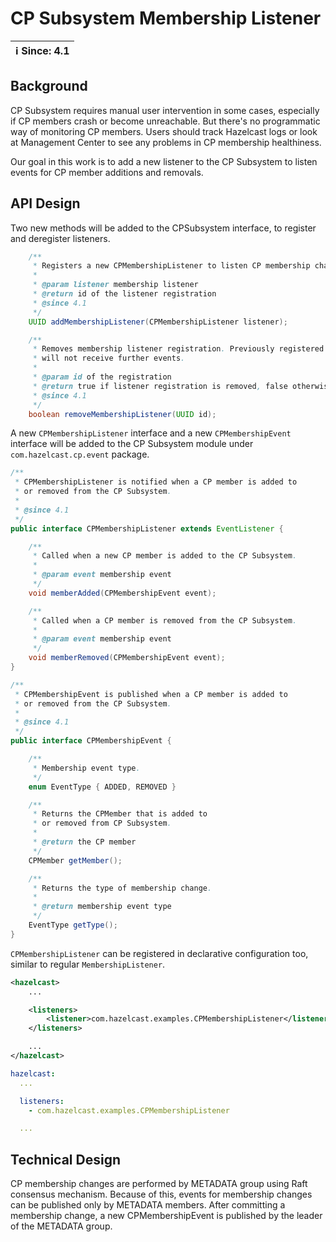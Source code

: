# CP Subsystem Membership Listener

|ℹ️ Since: 4.1| 
|-------------|

## Background

CP Subsystem requires manual user intervention in some cases, especially if CP members crash or become unreachable. 
But there's no programmatic way of monitoring CP members. Users should track Hazelcast logs or look at Management Center 
to see any problems in CP membership healthiness. 

Our goal in this work is to add a new listener to the CP Subsystem to listen events for CP member additions and removals.


## API Design

Two new methods will be added to the CPSubsystem interface, to register and deregister listeners.

```java
    /**
     * Registers a new CPMembershipListener to listen CP membership changes.
     *
     * @param listener membership listener
     * @return id of the listener registration
     * @since 4.1
     */
    UUID addMembershipListener(CPMembershipListener listener);

    /**
     * Removes membership listener registration. Previously registered listener
     * will not receive further events.
     *
     * @param id of the registration
     * @return true if listener registration is removed, false otherwise
     * @since 4.1
     */
    boolean removeMembershipListener(UUID id);
```                        

A new `CPMembershipListener` interface and a new `CPMembershipEvent` interface will be added to the CP Subsystem 
module under `com.hazelcast.cp.event` package.

```java
/**
 * CPMembershipListener is notified when a CP member is added to
 * or removed from the CP Subsystem.
 *
 * @since 4.1
 */
public interface CPMembershipListener extends EventListener {

    /**
     * Called when a new CP member is added to the CP Subsystem.
     *
     * @param event membership event
     */
    void memberAdded(CPMembershipEvent event);

    /**
     * Called when a CP member is removed from the CP Subsystem.
     *
     * @param event membership event
     */
    void memberRemoved(CPMembershipEvent event);
}
```       

```java 
/**
 * CPMembershipEvent is published when a CP member is added to
 * or removed from the CP Subsystem.
 *
 * @since 4.1
 */
public interface CPMembershipEvent {

    /**
     * Membership event type.
     */
    enum EventType { ADDED, REMOVED }

    /**
     * Returns the CPMember that is added to
     * or removed from CP Subsystem.
     *
     * @return the CP member
     */
    CPMember getMember();

    /**
     * Returns the type of membership change.
     *
     * @return membership event type
     */
    EventType getType();
}
```        

`CPMembershipListener` can be registered in declarative configuration too, similar to regular `MembershipListener`.

```xml
<hazelcast>
    ...

    <listeners>
        <listener>com.hazelcast.examples.CPMembershipListener</listener>
    </listeners>

    ...
</hazelcast>
```          

```yaml
hazelcast:
  ...

  listeners:
    - com.hazelcast.examples.CPMembershipListener

  ...
```

## Technical Design

CP membership changes are performed by METADATA group using Raft consensus mechanism. Because of this, events for membership 
changes can be published only by METADATA members. After committing a membership change, a new CPMembershipEvent 
is published by the leader of the METADATA group.   



